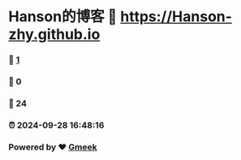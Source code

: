 # Hanson的博客 :link: https://Hanson-zhy.github.io 
### :page_facing_up: [1](https://Hanson-zhy.github.io/tag.html) 
### :speech_balloon: 0 
### :hibiscus: 24 
### :alarm_clock: 2024-09-28 16:48:16 
### Powered by :heart: [Gmeek](https://github.com/Meekdai/Gmeek)
